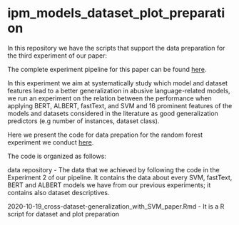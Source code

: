 # ipm_models_dataset_plot_preparation

In this repository we have the scripts that support the data preparation for the third experiment of our paper:

The complete experiment pipeline for this paper can be found [here](https://github.com/paulafortuna/IP-M_abusive_models_generalize).

In this experiment we aim at systematically study which model and dataset features lead to a better generalization in abusive language-related models, we run an experiment on the relation between the performance when applying BERT, ALBERT, fastText, and SVM and 16 prominent features of the models and datasets considered in the literature as good generalization predictors (e.g number of instances, dataset class). 

Here we present the code for data prepation for the random forest experiment we conduct [here](https://github.com/paulafortuna/ipm_model-generalization_random_forest). 

The code is organized as follows:

data repository - The data that we achieved by following the code in the Experiment 2 of our pipeline. It contains the data about every SVM, fastText, BERT and ALBERT models we have from our previous experiments; it contains also dataset descriptives.

2020-10-19_cross-dataset-generalization_with_SVM_paper.Rmd  - It is a R script for dataset and plot preparation
